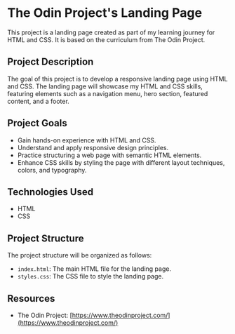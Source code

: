 # The Odin Project's Landing Page

This project is a landing page created as part of my learning journey for HTML and CSS. It is based on the curriculum from The Odin Project.

## Project Description

The goal of this project is to develop a responsive landing page using HTML and CSS. The landing page will showcase my HTML and CSS skills, featuring elements such as a navigation menu, hero section, featured content, and a footer.

## Project Goals

- Gain hands-on experience with HTML and CSS.
- Understand and apply responsive design principles.
- Practice structuring a web page with semantic HTML elements.
- Enhance CSS skills by styling the page with different layout techniques, colors, and typography.

## Technologies Used

- HTML
- CSS

## Project Structure

The project structure will be organized as follows:

- `index.html`: The main HTML file for the landing page.
- `styles.css`: The CSS file to style the landing page.

## Resources

- The Odin Project: [https://www.theodinproject.com/](https://www.theodinproject.com/)
